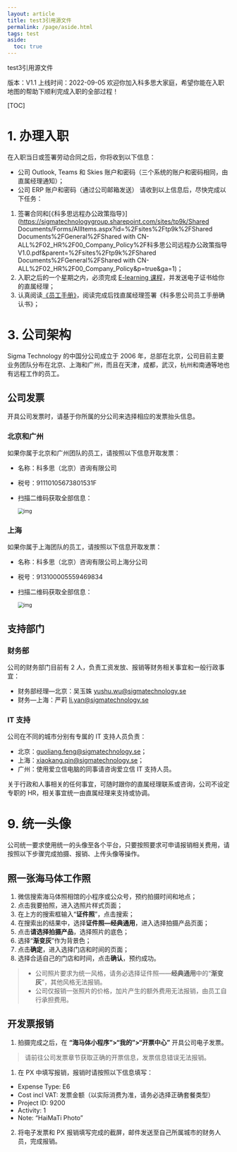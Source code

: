 ```yaml
---
layout: article
title: test3引用源文件
permalink: /page/aside.html
tags: test
aside:
  toc: true
---
```


test3引用源文件

版本：V1.1
上线时间：2022-09-05
欢迎你加入科多思大家庭，希望你能在入职地图的帮助下顺利完成入职的全部过程！

[TOC]

# 1. 办理入职
在入职当日或签署劳动合同之后，你将收到以下信息：
- 公司 Outlook, Teams 和 Skies 账户和密码（三个系统的账户和密码相同，由直属经理通知）；
- 公司 ERP 账户和密码（通过公司邮箱发送）
请收到以上信息后，尽快完成以下任务：
1. 签署合同和[《科多思远程办公政策指导》](https://sigmatechnologygroup.sharepoint.com/sites/tp9k/Shared Documents/Forms/AllItems.aspx?id=%2Fsites%2Ftp9k%2FShared Documents%2FGeneral%2FShared with CN-ALL%2F02_HR%2F00_Company_Policy%2F科多思公司远程办公政策指导V1.0.pdf&parent=%2Fsites%2Ftp9k%2FShared Documents%2FGeneral%2FShared with CN-ALL%2F02_HR%2F00_Company_Policy&p=true&ga=1)；
2. 入职之后的一个星期之内，必须完成 [E-learning 课程](https://inside.sigmatechnology.se/skmswiki/Pages/E-Learning.aspx)，并发送电子证书给你的直属经理；
3. 认真阅读[《员工手册》](http://139.196.56.16:8000/file/view/1)，阅读完成后找直属经理签署《科多思公司员工手册确认书》；

# 3. 公司架构

Sigma Technology 的中国分公司成立于 2006 年，总部在北京，公司目前主要业务团队分布在北京、上海和广州，而且在天津，成都，武汉，杭州和南通等地也有远程工作的员工。

<!-- TOPIC-HEADER: 开始 -->
## 公司发票

开具公司发票时，请基于你所属的分公司来选择相应的发票抬头信息。

### 北京和广州

如果你属于北京和广州团队的员工，请按照以下信息开取发票：

- 名称：科多思（北京）咨询有限公司

- 税号：91110105673801531F

- 扫描二维码获取全部信息：

  <img src="https://sigma-erp-assets.oss-cn-hangzhou.aliyuncs.com/asset/1662378187713.jpg" alt="img" style="zoom:80%;" />

### 上海

如果你属于上海团队的员工，请按照以下信息开取发票：

- 名称：科多思（北京）咨询有限公司上海分公司

- 税号：913100005559469834

- 扫描二维码获取全部信息：

  <img src="https://sigma-erp-assets.oss-cn-hangzhou.aliyuncs.com/asset/1662378636965.jpg" alt="img" style="zoom:80%;" />
<!-- TOPIC-HEADER: 结束 -->  

## 支持部门

### 财务部

公司的财务部门目前有 2 人，负责工资发放、报销等财务相关事宜和一般行政事宜：

- 财务部经理—北京：吴玉姝 [yushu.wu@sigmatechnology.se](mailto:yushu.wu@sigmatechnology.se)
- 财务—上海：严莉 [li.yan@sigmatechnology.se](mailto:li.yan@sigmatechnology.se)

### IT 支持

公司在不同的城市分别有专属的 IT 支持人员负责：

- 北京：[guoliang.feng@sigmatechnology.se](mailto:guoliang.feng@sigmatechnology.se)；
- 上海：[xiaokang.qin@sigmatechnology.se](mailto:xiaokang.qin@sigmatechnology.se)；
- 广州：使用爱立信电脑的同事请咨询爱立信 IT 支持人员。

关于行政和人事相关的任何事宜，可随时跟你的直属经理联系或咨询，公司不设定专职的 HR，相关事宜统一由直属经理来支持或协调。

# 9. 统一头像

公司统一要求使用统一的头像至各个平台，只要按照要求可申请报销相关费用，请按照以下步骤完成拍摄、报销、上传头像等操作。

## 照一张海马体工作照

1. 微信搜索海马体照相馆的小程序或公众号，预约拍摄时间和地点；
2. 点击我要拍照，进入选照片样式页面；
3. 在上方的搜索框输入“**证件照**”，点击搜索；
4. 在搜索出的结果中，选择**证件照—经典通用**，进入选择拍摄产品页面；
5. 点击**请选择拍摄产品**，选择照片的底色；
6. 选择“**渐变灰**”作为背景色；
7. 点击**确定**，进入选择门店和时间的页面；
8. 选择合适自己的门店和时间，点击**确认**，预约成功。

> - 公司照片要求为统一风格，请务必选择证件照——**经典通用**中的“**渐变灰**”，其他风格无法报销。
> - 公司仅报销一张照片的价格，加片产生的额外费用无法报销，由员工自行承担费用。

## 开发票报销

1. 拍摄完成之后，在 **“海马体小程序”>“我的”>“开票中心”** 开具公司电子发票。

> 请前往公司发票章节获取正确的开票信息，发票信息错误无法报销。

1. 在 PX 中填写报销，报销时请按照以下信息填写： 
- Expense Type: E6 
- Cost incl VAT: 发票金额（以实际消费为准，请务必选择正确套餐类型）
- Project ID: 9200 
- Activity: 1 
- Note: “HaiMaTi Photo”
2. 将电子发票和 PX 报销填写完成的截屏，邮件发送至自己所属城市的财务人员，完成报销。

